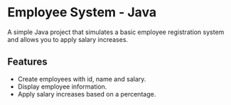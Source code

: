 # Employee System - Java

A simple Java project that simulates a basic employee registration system and allows you to apply salary increases.

## Features

- Create employees with id, name and salary.
- Display employee information.
- Apply salary increases based on a percentage.
